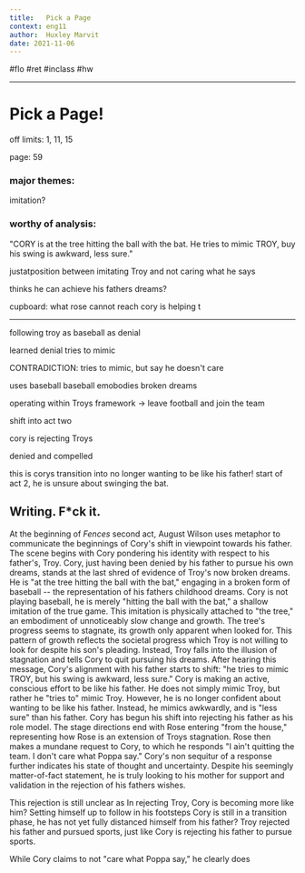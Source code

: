 ```yaml
---
title:   Pick a Page
context: eng11
author:  Huxley Marvit
date: 2021-11-06
---
```


#flo #ret  #inclass #hw

***

# Pick a Page!

off limits: 1, 11, 15

page: 59  


### major themes:
imitation?

### worthy of analysis:
"CORY is at the tree hitting the ball with the bat. He tries to mimic TROY, buy his swing is awkward, less sure."



justatposition between imitating Troy and not caring what he says

thinks he can achieve his fathers dreams?






cupboard: what rose cannot reach
cory is helping t

***


following troy as 
baseball as denial

learned denial
tries to mimic





CONTRADICTION: tries to mimic, but say he doesn't care



uses baseball 
baseball emobodies broken dreams


operating within Troys framework -> leave football and join the team


shift into act two

cory is rejecting Troys 




denied and compelled


this is corys transition into no longer wanting to be like his father!
start of act 2, he is unsure about swinging the bat.


## Writing. F\*ck it.

At the beginning of *Fences* second act, August Wilson uses metaphor to communicate the beginnings of Cory's shift in viewpoint towards his father. The scene begins with Cory pondering his identity with respect to his father's, Troy. Cory, just having been denied by his father to pursue his own dreams, stands at the last shred of evidence of Troy's now broken dreams. He is "at the tree hitting the ball with the bat," engaging in a broken form of baseball -- the representation of his fathers childhood dreams. Cory is not playing baseball, he is merely "hitting the ball with the bat," a shallow imitation of the true game. This imitation is physically attached to "the tree," an embodiment of unnoticeably slow change and growth. The tree's progress seems to stagnate, its growth only apparent when looked for. This pattern of growth reflects the societal progress which Troy is not willing to look for despite his son's pleading. Instead, Troy falls into the illusion of stagnation and tells Cory to quit pursuing his dreams. After hearing this message, Cory's alignment with his father starts to shift: "he tries to mimic TROY, but his swing is awkward, less sure." Cory is making an active, conscious effort to be like his father. He does not simply mimic Troy, but rather he "tries to" mimic Troy. However, he is no longer confident about wanting to be like his father. Instead, he mimics awkwardly, and is "less sure" than his father. Cory has begun his shift into rejecting his father as his role model. The stage directions end with Rose entering "from the house," representing how Rose is an extension of Troys stagnation. Rose then makes a mundane request to Cory, to which he responds "I ain't quitting the team. I don't care what Poppa say." Cory's non sequitur of a response further indicates his state of thought and uncertainty. Despite his seemingly matter-of-fact statement, he is truly looking to his mother for support and validation in the rejection of his fathers wishes.

This rejection is still unclear as
In rejecting Troy, Cory is becoming more like him? Setting himself up to follow in his footsteps
Cory is still in a transition phase, he has not yet fully distanced himself from his father?
Troy rejected his father and pursued sports, just like Cory is rejecting his father to pursue sports.


While Cory claims to not "care what Poppa say," he clearly does 





























